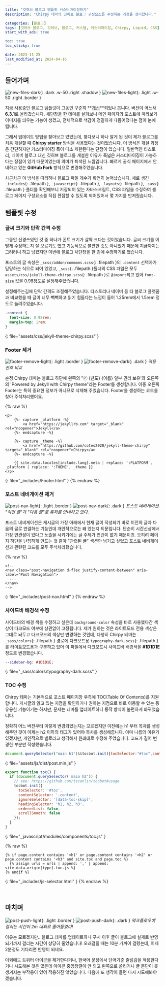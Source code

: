 ```yaml
---
title: "깃허브 블로그 템플릿 커스터마이징하기"
description: "Chirpy 테마의 깃허브 블로그 구성요소를 수정하는 과정을 정리합니다."

categories: [블로그]
tags: [깃허브 블로그, 깃허브, 블로그, 커스텀, 커스터마이징, Chirpy, Liquid, CSS]
start_with_ads: true

toc: true
toc_sticky: true

date: 2023-11-25
last_modified_at: 2024-04-16
---
```


## **들어가며**

![new-files-dark](/2023-11-25-first-blog-customization/new-files-dark.png){: .dark .w-50 .right .shadow }
![new-files-light](/2023-11-25-first-blog-customization/new-files-light.png){: .light .w-50 .right .border }

지금 사용중인 블로그 템플릿이 그동안 꾸준히 **[개선](https://github.com/cotes2020/jekyll-theme-chirpy)**되었나 봅니다. 버전이 어느새 **6.3.1**로 올라갔습니다. 새단장을 한 테마를 살펴보니 메인 페이지의 포스트에 미리보기 이미지를 띄우는 기능이 생겼고, 전체적으로 색감이 정갈하게 다듬어졌다는 점이 눈에 띕니다.

그래서 업데이트 방법을 찾아보고 있었는데, 찾다보니 하나 알게 된 것이 제가 블로그를 처음 개설할 때 **Chirpy starter** 방식을 사용했다는 것이었습니다. 이 방식은 개설 과정은 간단하지만 커스터마이징 폭이 다소 제한된다는 단점이 있습니다.
일반적인 티스토리, 네이버 블로그 대신 깃허브 블로그를 개설한 이유가 폭넓은 커스터마이징이 가능하다는 장점이 있기 때문이었는데 의미가 퇴색된 느낌입니다. 빠르게 공식 페이지에서 안내하고 있는 **GitHub Fork** 방식으로 변경해주었습니다.

차근차근 이 방식을 따라하니 블로그 파일 개수가 확연히 늘어났습니다. 새로 생긴 `_includes`{: .filepath }, `_javascript`{: .filepath }, `_layouts`{: .filepath }, `_sass`{: .filepath } 폴더를 확인해보니 저장되어 있는 자바스크립트, CSS 파일을 수정하여 블로그 페이지 구성요소를 직접 편집할 수 있도록 되어있어서 몇 가지를 만져줬습니다.

## **템플릿 수정**

### **글씨 크기와 단락 간격 수정**

그동안 신경쓰였던 것 중 하나가 폰트 크기가 살짝 크다는 것이었습니다. 글씨 크기를 어떻게 수정하는지 잘 모르기도 했고 기능적으로 불편한 것도 아니었기 때문에 지금까지는 그려러니 하고 넘겼지만 이번에 블로그 새단장을 한 김에 수정하기로 했습니다.

포스트의 글 속성은 `_scss/addon/commons.scss`{: .filepath }의 `.content` 선택자가 담당하는 식으로 되어 있었고, `_scss`{: .filepath }폴더의 CSS 파일은 모두 `assets/css/jekyll-theme-chirpy.scss`{: .filepath }로 `@import`되고 있어 `font-size` 값을 0.98정도로 설정해주었습니다.

설정해주는김에 단락 간격도 조절해주었습니다. 티스토리나 네이버 등 타 블로그 플랫폼과 비교했을 때 글이 너무 빽빽하고 읽기 힘들다는 느낌이 들어 1.25rem에서 1.5rem 정도로 늘려주었습니다.

```css
.content {
  font-size: 0.98rem;
  margin-top: 1rem;
}
```
{: file="assets/css/jekyll-theme-chirpy.scss" }

### **Footer 제거**

![footer-remove-light](/2023-11-25-first-blog-customization/footer-remove-light.png){: .light .border }
![footer-remove-dark](/2023-11-25-first-blog-customization/footer-remove-dark.png){: .dark }
_적용 전후 비교_

순정 Chirpy 테마는 블로그 하단에 왼쪽의 "ⓒ {년도} {이름} 일부 권리 보유'와 오른쪽의 'Powered by Jekyll with Chirpy theme"라는 Footer를 생성합니다. 이중 오른쪽 Footer는 특히 중요한 정보가 아니므로 삭제해 주었습니다. Footer를 생성하는 코드를 찾아 주석처리했어요.

{% raw %}
```liquid
<p>
    {%- capture _platform -%}
        <a href="https://jekyllrb.com" target="_blank" rel="noopener">Jekyll</a>
    {%- endcapture -%}

    {%- capture _theme -%}
        <a href="https://github.com/cotes2020/jekyll-theme-chirpy" target="_blank" rel="noopener">Chirpy</a>
    {%- endcapture -%}

    {{ site.data.locales[include.lang].meta | replace: ':PLATFORM', _platform | replace: ':THEME', _theme }}
</p>
```
{: file="_includes/Footer.html" }
{% endraw %}

### **포스트 네비게이션 제거**

![post-nav-light](/2023-11-25-first-blog-customization/post-nav-light.png){: .light .border }
![post-nav-dark](/2023-11-25-first-blog-customization/post-nav-dark.png){: .dark }
_포스트 네비게이션. "이전 글"과 "다음 글"로 유저를 안내하고 있다._

포스트 네비게이션은 게시글의 가장 아래에서 현재 글이 작성되기 바로 이전의 글과 다음의 글로 연결하는 기능인데 개인적으로는 왜 있는지 의문입니다. 단순히 시간선상에서 가장 연관성이 있다고 노출을 시키기에는 글 주제가 연관이 없기 때문이죠. 오히려 페이지 하단을 난잡하게 만드는 것 같아 "관련된 글" 섹션만 남기고 싶었고 포스트 네비게이션과 관련된 코드를 모두 주석처리했습니다.

{% raw %}
```liquid
<!--
<nav class="post-navigation d-flex justify-content-between" aria-label="Post Navigation">
  ...
</nav>
-->
```
{: file="_includes/post-nav.html" }
{% endraw %}

### **사이드바 배경색 수정**

사이드바의 배경 색을 수정하고 싶은데 `background-color` 속성을 바로 사용했다간 색상이 다크모드 여부에 상관없이 고정됩니다. 제가 원하는 것은 라이트모드 전용 색상은 그대로 놔두고 다크모드의 색상만 변경하는 것인데, 다행히 Chirpy 테마는 `_sass/colors`{: .filepath } 경로에 다크모드용 `typography-dark.scss`{: .filepath }를 라이트모드용과 구분하고 있어 이 파일에서 다크모드시 사이드바 배경색을 **#1D1D1E**정도로 변경했습니다.

```scss
--sidebar-bg: #1D1D1E;
```
{: file="_sass/colors/typography-dark.scss" }

### **TOC 수정**

Chirpy 테마는 기본적으로 포스트 페이지창 우측에 TOC(Table Of Contents)를 지원합니다. 게시글의 읽고 있는 지점을 확인하거나 원하는 지점으로 바로 이동할 수 있는 등 유용한 기능이기는 하지만, 문제는 테마를 업데이트하니 동작 방식이 불편하게 바뀌었습니다.

정확히 어느 버전부터 이렇게 변경되었는지는 모르겠지만 이전에는 h1 부터 목차를 생성해주던 것이 이제는 h2 이하의 태그가 있어야 목차를 생성해줍니다. 아마 나름의 이유가 있겠지만, 개인적으로 별로라고 생각해서 원래대로 수정해 주었습니다. 코드가 길어 변경한 부분만 작성했습니다.

```js
document.querySelector("main h1")&&tocbot.init({tocSelector:"#toc",contentSelector:".content",ignoreSelector:"[data-toc-skip]",headingSelector:"h1, h2, h3",orderedList:!1,scrollSmooth:!1})
```
{: file="assets/js/dist/post.min.js" }

```js
export function toc() {
  if (document.querySelector('main h2')) {
    // see: https://github.com/tscanlin/tocbot#usage
    tocbot.init({
      tocSelector: '#toc',
      contentSelector: '.content',
      ignoreSelector: '[data-toc-skip]',
      headingSelector: 'h1, h2, h3',
      orderedList: false,
      scrollSmooth: false
    });
  }
}
```
{: file="_javascript/modules/components/toc.js" }

{% raw %}
```liquid
{% if page.content contains '<h1' or page.content contains '<h2' or page.content contains '<h3' and site.toc and page.toc %}
  {% assign urls = urls | append: ',' | append: site.data.origin[type].toc.js %}
{% endif %}
```
{: file="_includes/js-selector.html" }
{% endraw %}

<br>

## **마치며**

![post-push-light](/2023-11-25-first-blog-customization/post-push-light.png){: .light .border }
![post-push-dark](/2023-11-25-first-blog-customization/post-push-dark.png){: .dark }
_워크플로우에 걸리는 시간이 2m 내외로 줄어들었다!_

이유는 모르겠지만.. 블로그 테마를 업데이트하니 푸시 이후 글이 블로그에 실제로 반영되기까지 걸리는 시간이 상당히 줄었습니다! 오래걸릴 때는 10분 가까이 걸렸는데, 이제 2분정도 기다리면 반영이 되네요.

이외에도 트위터 아이콘을 제거한다거나, 한국어 문장에서 단어기준 줄넘김을 적용한다거나 시도해본 것은 많은데 아이콘 중앙정렬이 안 되고 왼쪽으로 쏠리거나 글 문단이 못생겨지는 부작용이 있어 적용하진 않았습니다. 다음에 또 생각이 들면 다시 시도해봐야겠습니다.

<!--
구현해보고 싶은 것

- 글 미리보기에서 h1 태그는 제외
-->